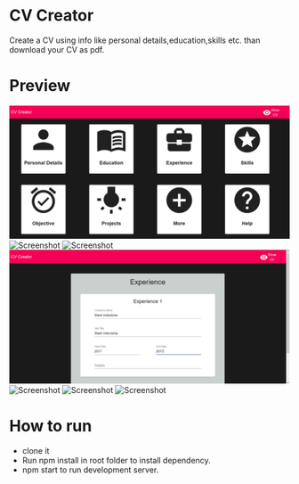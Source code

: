 # CV Creator

Create a CV using info like personal details,education,skills etc. than download your CV as pdf.

# Preview

![Screenshot](https://github.com/anuragsharma50/CV-creator/blob/master/static/home.png)
![Screenshot](https://github.com/anuragsharma50/Word-Game/tree/master/static/blank.png)
![Screenshot](https://github.com/anuragsharma50/Word-Game/tree/master/static/personal.png)
![Screenshot](https://github.com/anuragsharma50/CV-creator/blob/master/static/experience.png)
![Screenshot](https://github.com/anuragsharma50/Word-Game/tree/master/static/skill.png)
![Screenshot](https://github.com/anuragsharma50/Word-Game/tree/master/static/cv.png)
![Screenshot](https://github.com/anuragsharma50/Word-Game/tree/master/static/pdf.png)

# How to run

- clone it
- Run npm install in root folder to install dependency.
- npm start to run development server.
